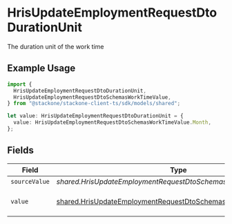 # HrisUpdateEmploymentRequestDtoDurationUnit

The duration unit of the work time

## Example Usage

```typescript
import {
  HrisUpdateEmploymentRequestDtoDurationUnit,
  HrisUpdateEmploymentRequestDtoSchemasWorkTimeValue,
} from "@stackone/stackone-client-ts/sdk/models/shared";

let value: HrisUpdateEmploymentRequestDtoDurationUnit = {
  value: HrisUpdateEmploymentRequestDtoSchemasWorkTimeValue.Month,
};
```

## Fields

| Field                                                                                                                                         | Type                                                                                                                                          | Required                                                                                                                                      | Description                                                                                                                                   | Example                                                                                                                                       |
| --------------------------------------------------------------------------------------------------------------------------------------------- | --------------------------------------------------------------------------------------------------------------------------------------------- | --------------------------------------------------------------------------------------------------------------------------------------------- | --------------------------------------------------------------------------------------------------------------------------------------------- | --------------------------------------------------------------------------------------------------------------------------------------------- |
| `sourceValue`                                                                                                                                 | *shared.HrisUpdateEmploymentRequestDtoSchemasWorkTimeSourceValue*                                                                             | :heavy_minus_sign:                                                                                                                            | N/A                                                                                                                                           |                                                                                                                                               |
| `value`                                                                                                                                       | [shared.HrisUpdateEmploymentRequestDtoSchemasWorkTimeValue](../../../sdk/models/shared/hrisupdateemploymentrequestdtoschemasworktimevalue.md) | :heavy_minus_sign:                                                                                                                            | The unified value for the period.                                                                                                             | month                                                                                                                                         |